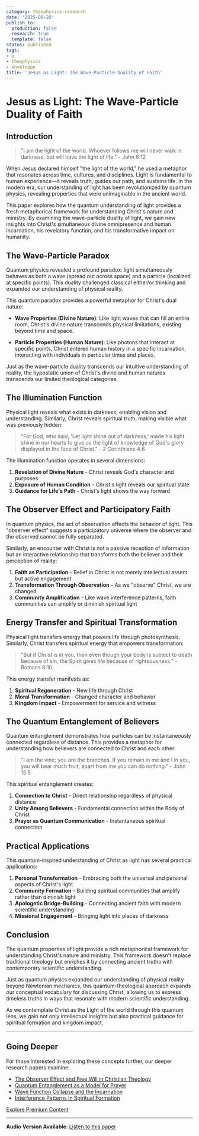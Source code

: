 ```yaml
---
category: theophysics-research
date: '2025-09-28'
publish_to:
  production: false
  research: true
  template: false
status: published
tags:
- o
- theophysics
- enveloppe
title: 'Jesus as Light: The Wave-Particle Duality of Faith'
---
```

   
# Jesus as Light: The Wave-Particle Duality of Faith   
   
## Introduction   
   
> "I am the light of the world. Whoever follows me will never walk in darkness, but will have the light of life." - John 8:12   
   
When Jesus declared himself "the light of the world," he used a metaphor that resonates across time, cultures, and disciplines. Light is fundamental to human experience—it reveals truth, guides our path, and sustains life. In the modern era, our understanding of light has been revolutionized by quantum physics, revealing properties that were unimaginable in the ancient world.   
   
This paper explores how the quantum understanding of light provides a fresh metaphorical framework for understanding Christ's nature and ministry. By examining the wave-particle duality of light, we gain new insights into Christ's simultaneous divine omnipresence and human incarnation, his revelatory function, and his transformative impact on humanity.   
   
## The Wave-Particle Paradox   
   
Quantum physics revealed a profound paradox: light simultaneously behaves as both a wave (spread out across space) and a particle (localized at specific points). This duality challenged classical either/or thinking and expanded our understanding of physical reality.   
   
This quantum paradox provides a powerful metaphor for Christ's dual nature:   
   
   
- **Wave Properties (Divine Nature)**: Like light waves that can fill an entire room, Christ's divine nature transcends physical limitations, existing beyond time and space.   
     
   
- **Particle Properties (Human Nature)**: Like photons that interact at specific points, Christ entered human history in a specific incarnation, interacting with individuals in particular times and places.   
   
Just as the wave-particle duality transcends our intuitive understanding of reality, the hypostatic union of Christ's divine and human natures transcends our limited theological categories.   
   
## The Illumination Function   
   
Physical light reveals what exists in darkness, enabling vision and understanding. Similarly, Christ reveals spiritual truth, making visible what was previously hidden:   
   
> "For God, who said, 'Let light shine out of darkness,' made his light shine in our hearts to give us the light of knowledge of God's glory displayed in the face of Christ." - 2 Corinthians 4:6   
   
The illumination function operates in several dimensions:   
   
1. **Revelation of Divine Nature** - Christ reveals God's character and purposes   
2. **Exposure of Human Condition** - Christ's light reveals our spiritual state   
3. **Guidance for Life's Path** - Christ's light shows the way forward   
   
## The Observer Effect and Participatory Faith   
   
In quantum physics, the act of observation affects the behavior of light. This "observer effect" suggests a participatory universe where the observer and the observed cannot be fully separated.   
   
Similarly, an encounter with Christ is not a passive reception of information but an interactive relationship that transforms both the believer and their perception of reality:   
   
1. **Faith as Participation** - Belief in Christ is not merely intellectual assent but active engagement   
2. **Transformation Through Observation** - As we "observe" Christ, we are changed   
3. **Community Amplification** - Like wave interference patterns, faith communities can amplify or diminish spiritual light   
   
## Energy Transfer and Spiritual Transformation   
   
Physical light transfers energy that powers life through photosynthesis. Similarly, Christ transfers spiritual energy that empowers transformation:   
   
> "But if Christ is in you, then even though your body is subject to death because of sin, the Spirit gives life because of righteousness." - Romans 8:10   
   
This energy transfer manifests as:   
   
1. **Spiritual Regeneration** - New life through Christ   
2. **Moral Transformation** - Changed character and behavior   
3. **Kingdom Impact** - Empowerment for service and witness   
   
## The Quantum Entanglement of Believers   
   
Quantum entanglement demonstrates how particles can be instantaneously connected regardless of distance. This provides a metaphor for understanding how believers are connected to Christ and each other:   
   
> "I am the vine; you are the branches. If you remain in me and I in you, you will bear much fruit; apart from me you can do nothing." - John 15:5   
   
This spiritual entanglement creates:   
   
1. **Connection to Christ** - Direct relationship regardless of physical distance   
2. **Unity Among Believers** - Fundamental connection within the Body of Christ   
3. **Prayer as Quantum Communication** - Instantaneous spiritual connection   
   
## Practical Applications   
   
This quantum-inspired understanding of Christ as light has several practical applications:   
   
1. **Personal Transformation** - Embracing both the universal and personal aspects of Christ's light   
2. **Community Formation** - Building spiritual communities that amplify rather than diminish light   
3. **Apologetic Bridge-Building** - Connecting ancient faith with modern scientific understanding   
4. **Missional Engagement** - Bringing light into places of darkness   
   
## Conclusion   
   
The quantum properties of light provide a rich metaphorical framework for understanding Christ's nature and ministry. This framework doesn't replace traditional theology but enriches it by connecting ancient truths with contemporary scientific understanding.   
   
Just as quantum physics expanded our understanding of physical reality beyond Newtonian mechanics, this quantum-theological approach expands our conceptual vocabulary for discussing Christ, allowing us to express timeless truths in ways that resonate with modern scientific understanding.   
   
As we contemplate Christ as the Light of the world through this quantum lens, we gain not only intellectual insights but also practical guidance for spiritual formation and kingdom impact.   
   
   
---   
   
## Going Deeper   
   
For those interested in exploring these concepts further, our deeper research papers examine:   
   
   
- [The Observer Effect and Free Will in Christian Theology](../enveloppe/JS-O1-Light-Main.md)   
- [Quantum Entanglement as a Model for Prayer](JS-O1-Light-Main.md.md##)   
- [Wave Function Collapse and the Incarnation](JS-O1-Light-Main.md.md.md##)   
- [Interference Patterns in Spiritual Formation](JS-O1-Light-Main.md.md.md.md##)   
   
[Explore Premium Content](JS-O1-Light-Main.md.md.md.md.md##)   
   
   
---   
   
**Audio Version Available**: [Listen to this paper](JS-O1-Light-Main.md.md.md.md.md.md##)